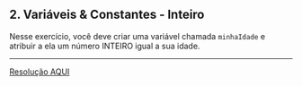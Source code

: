 <div class="layout-pane__container"><div id="main-splitpane-left" class="coding-question__left-pane"><section class="question-view__title-wrapper"><h1 class="question-view__title">2. Variáveis &amp; Constantes - Inteiro</h1></section><section class="question-view__instruction"><div class="candidate-rich-text"><div id="87f162os2l4-instruction"><p>Nesse exercício, você deve criar uma variável chamada&nbsp;<code><tt>minhaIdade</tt></code>&nbsp;e atribuir a ela um número INTEIRO igual a sua idade.</p>
</div></div></section></div></div>

____

[Resolução AQUI](https://github.com/luelencavalheiro/curso-introdutorio-javascript/blob/main/exercicio-2/resolucao.js)
